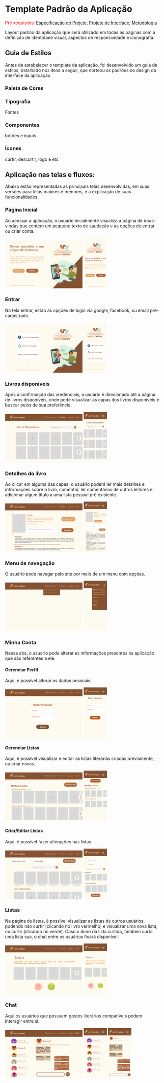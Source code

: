 # Template Padrão da Aplicação

<span style="color:red">Pré-requisitos: <a href="2-Especificação do Projeto.md"> Especificação do Projeto</a></span>, <a href="3-Projeto de Interface.md"> Projeto de Interface</a>, <a href="4-Metodologia.md"> Metodologia</a>

Layout padrão da aplicação que será utilizado em todas as páginas com a definição de identidade visual, aspectos de responsividade e iconografia.

## Guia de Estilos
Antes de estabelecer o template da aplicação, foi desenvolvido um guia de estilos, detalhado nos itens a seguir, que norteou os padrões de design da interface da aplicação. 

### Paleta de Cores


### Tipografia
Fontes


### Componentes
botões e inputs



### Ícones
curtir, descurtir, logo e etc


## Aplicação nas telas e fluxos:

Abaixo estão representadas as principais telas desenvolvidas, em suas versões para telas maiores e menores, e a explicação de suas funcionalidades.

### Página Inicial

Ao acessar a aplicação, o usuário inicialmente visualiza a página de boas-vindas que contém um pequeno texto de saudação e as opções de entrar ou criar conta.

<img src="img/Wireframe/desktop/paginainicial.png" width="50%"/> <img src="img/Wireframe/celular/Paginainicial.png" width="15%"/>

### Entrar

Na tela entrar, estão as opções de login via google, facebook, ou email pré-cadastrado.

<img src="img/Wireframe/desktop/Entrar.png" width="50%"/> <img src="img/Wireframe/celular/Entrar.png" width="15%"/>

### Livros disponíveis

Após a confirmação das credenciais, o usuário é direcionado até a página de livros disponíveis, onde pode visualizar as capas dos livros disponiveis e buscar pelos de sua preferência.

<img src="img/Wireframe/desktop/Buscar livros.png" width="50%"/> <img src="img/Wireframe/celular/livros.png" width="15%"/>

### Detalhes do livro

Ao clicar em alguma das capas, o usuário poderá ler mais detalhes e informações sobre o livro, comentar, ler comentários de outros leitores e adicionar algum título a uma lista pessoal pré existente. 

<img src="img/Wireframe/desktop/Detalhes Livro.png" width="50%"/> <img src="img/Wireframe/celular/Detalhes Livro.png" width="15%"/>

### Menu de navegação

O usuário pode navegar pelo site por meio de um menu com opções.

<img src="img/Wireframe/desktop/Menu Perfil.png" width="50%"/> <img src="img/Wireframe/celular/Menu 1Perfil.png" width="15%"/>

### Minha Conta

Nessa aba, o usuario pode alterar as informações presentes na aplicação que são referentes a ele.

#### Gerenciar Perfil

Aqui, é possível alterar os dados pessoais.

<img src="img/Wireframe/desktop/Editar Perfil.png" width="50%"/> <img src="img/Wireframe/celular/Editar Perfil.png" width="15%"/>

#### Gerenciar Listas

Aqui, é possível visualizar e editar as listas literárias criadas previamente, ou criar novas.

<img src="img/Wireframe/desktop/Editar Listas.png" width="50%"/> <img src="img/Wireframe/celular/Lista.png" width="15%"/>

#### Criar/Editar Listas

Aqui, é possível fazer alterações nas listas.

<img src="img/Wireframe/desktop/Criar Lista.png" width="50%"/> <img src="img/Wireframe/celular/Criar ista.png" width="15%"/>

### Listas 

Na página de listas, é possível visualizar as listas de outros usuários, podendo não curtir (clicando no livro vermelho) e visualizar uma nova lista, ou curtir (clicando no verde). Caso o dono da lista curtida, também curta uma lista sua, o chat entre os usuários ficará disponível.

<img src="img/Wireframe/desktop/Lista x.png" width="50%"/> <img src="img/Wireframe/celular/Lista x.png" width="15%"/>

### Chat

Aqui os usuários que possuem gostos literários compatíveis podem interagir entre si.

<img src="img/Wireframe/desktop/Chat.png" width="50%"/> <img src="img/Wireframe/celular/Chat.png" width="15%"/> <img src="img/Wireframe/celular/Chat 2.png" width="15%"/>
